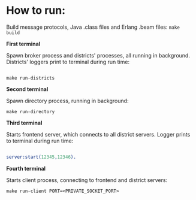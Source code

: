 # How to run:

Build message protocols, Java .class files and Erlang .beam files:
```make build```


**First terminal**

Spawn broker process and districts' processes, all running in background.
Districts' loggers print to terminal during run time:

```make run-broker

make run-districts
```


**Second terminal**

Spawn directory process, running in background:

```make run-directory```


**Third terminal**

Starts frontend server, which connects to all district servers.
Logger prints to terminal during run time:

```erl -pa frontend/ebin

server:start(12345,12346).
```


**Fourth terminal**

Starts client process, connecting to frontend and district servers:

```make run-client PORT=<PRIVATE_SOCKET_PORT>```

